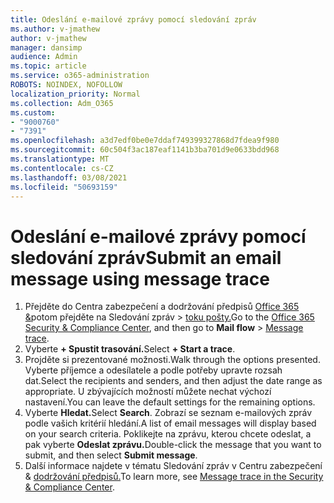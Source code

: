 ```yaml
---
title: Odeslání e-mailové zprávy pomocí sledování zpráv
ms.author: v-jmathew
author: v-jmathew
manager: dansimp
audience: Admin
ms.topic: article
ms.service: o365-administration
ROBOTS: NOINDEX, NOFOLLOW
localization_priority: Normal
ms.collection: Adm_O365
ms.custom:
- "9000760"
- "7391"
ms.openlocfilehash: a3d7edf0be0e7ddaf749399327868d7fdea9f980
ms.sourcegitcommit: 60c504f3ac187eaf1141b3ba701d9e0633bdd968
ms.translationtype: MT
ms.contentlocale: cs-CZ
ms.lasthandoff: 03/08/2021
ms.locfileid: "50693159"
---
```

# <a name="submit-an-email-message-using-message-trace"></a><span data-ttu-id="aa728-102">Odeslání e-mailové zprávy pomocí sledování zpráv</span><span class="sxs-lookup"><span data-stu-id="aa728-102">Submit an email message using message trace</span></span>

1. <span data-ttu-id="aa728-103">Přejděte do Centra zabezpečení a dodržování předpisů [Office 365 &](https://go.microsoft.com/fwlink/p/?linkid=2077143)potom přejděte na Sledování zpráv   >  [toku pošty.](https://go.microsoft.com/fwlink/?linkid=2101048)</span><span class="sxs-lookup"><span data-stu-id="aa728-103">Go to the [Office 365 Security & Compliance Center](https://go.microsoft.com/fwlink/p/?linkid=2077143), and then go to **Mail flow** > [Message trace](https://go.microsoft.com/fwlink/?linkid=2101048).</span></span>
2. <span data-ttu-id="aa728-104">Vyberte **+ Spustit trasování.**</span><span class="sxs-lookup"><span data-stu-id="aa728-104">Select **+ Start a trace**.</span></span>
3. <span data-ttu-id="aa728-105">Projděte si prezentované možnosti.</span><span class="sxs-lookup"><span data-stu-id="aa728-105">Walk through the options presented.</span></span> <span data-ttu-id="aa728-106">Vyberte příjemce a odesílatele a podle potřeby upravte rozsah dat.</span><span class="sxs-lookup"><span data-stu-id="aa728-106">Select the recipients and senders, and then adjust the date range as appropriate.</span></span> <span data-ttu-id="aa728-107">U zbývajících možností můžete nechat výchozí nastavení.</span><span class="sxs-lookup"><span data-stu-id="aa728-107">You can leave the default settings for the remaining options.</span></span>
4. <span data-ttu-id="aa728-108">Vyberte **Hledat.**</span><span class="sxs-lookup"><span data-stu-id="aa728-108">Select **Search**.</span></span> <span data-ttu-id="aa728-109">Zobrazí se seznam e-mailových zpráv podle vašich kritérií hledání.</span><span class="sxs-lookup"><span data-stu-id="aa728-109">A list of email messages will display based on your search criteria.</span></span> <span data-ttu-id="aa728-110">Poklikejte na zprávu, kterou chcete odeslat, a pak vyberte **Odeslat zprávu.**</span><span class="sxs-lookup"><span data-stu-id="aa728-110">Double-click the message that you want to submit, and then select **Submit message**.</span></span>
5. <span data-ttu-id="aa728-111">Další informace najdete v tématu Sledování zpráv v Centru zabezpečení & [dodržování předpisů.](https://go.microsoft.com/fwlink/?linkid=2101557)</span><span class="sxs-lookup"><span data-stu-id="aa728-111">To learn more, see [Message trace in the Security & Compliance Center](https://go.microsoft.com/fwlink/?linkid=2101557).</span></span>
